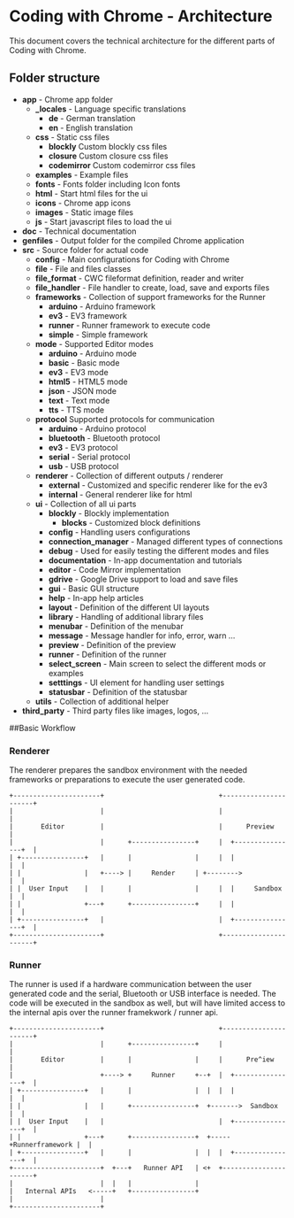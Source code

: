 # Coding with Chrome - Architecture

This document covers the technical architecture for the different parts of
Coding with Chrome.

## Folder structure

* **app** - Chrome app folder
  * **_locales** - Language specific translations
    * **de** - German translation
    * **en** - English translation
  * **css** - Static css files
    * **blockly** Custom blockly css files
    * **closure** Custom closure css files
    * **codemirror** Custom codemirror css files
  * **examples** - Example files
  * **fonts** - Fonts folder including Icon fonts
  * **html** - Start html files for the ui
  * **icons** - Chrome app icons
  * **images** - Static image files
  * **js** - Start javascript files to load the ui
* **doc** - Technical documentation
* **genfiles** - Output folder for the compiled Chrome application
* **src** - Source folder for actual code
  * **config** - Main configurations for Coding with Chrome
  * **file** - File and files classes
  * **file_format** - CWC fileformat definition, reader and writer
  * **file_handler** - File handler to create, load, save and exports files
  * **frameworks** - Collection of support frameworks for the Runner
    * **arduino** - Arduino framework
    * **ev3** - EV3 framework
    * **runner** - Runner framework to execute code
    * **simple** - Simple framework
  * **mode** - Supported Editor modes
    * **arduino** - Arduino mode
    * **basic** - Basic mode
    * **ev3** - EV3 mode
    * **html5** - HTML5 mode
    * **json** - JSON mode
    * **text** - Text mode
    * **tts** - TTS mode
  * **protocol** Supported protocols for communication
    * **arduino** - Arduino protocol
    * **bluetooth** - Bluetooth protocol
    * **ev3** - EV3 protocol
    * **serial** - Serial protocol
    * **usb** - USB protocol
  * **renderer** - Collection of different outputs / renderer
    * **external** - Customized and specific renderer like for the ev3
    * **internal** - General renderer like for html
  * **ui** - Collection of all ui parts
    * **blockly** - Blockly implementation
      * **blocks** - Customized block definitions
    * **config** - Handling users configurations
    * **connection_manager** - Managed different types of connections
    * **debug** - Used for easily testing the different modes and files
    * **documentation** - In-app documentation and tutorials
    * **editor** - Code Mirror implementation
    * **gdrive** - Google Drive support to load and save files
    * **gui** - Basic GUI structure
    * **help** - In-app help articles
    * **layout** - Definition of the different UI layouts
    * **library** - Handling of additional library files
    * **menubar** - Definition of the menubar
    * **message** - Message handler for info, error, warn …
    * **preview** - Definition of the preview
    * **runner** - Definition of the runner
    * **select_screen** - Main screen to select the different mods or examples
    * **setttings** - UI element for handling user settings
    * **statusbar** - Definition of the statusbar
  * **utils** - Collection of additional helper
* **third_party** - Third party files like images, logos, …


##Basic Workflow

### Renderer
The renderer prepares the sandbox environment with the needed frameworks or
preparations to execute the user generated code.
```
+----------------------+                             +----------------------+
|                      |                             |                      |
|       Editor         |                             |      Preview         |
|                      |      +----------------+     |  +----------------+  |
| +----------------+   |      |                |     |  |                |  |
| |                |   +----> |     Render     | +-------->              |  |
| |  User Input    |   |      |                |     |  |     Sandbox    |  |
| |                +---+      +----------------+     |  |                |  |
| +----------------+   |                             |  +----------------+  |
+----------------------+                             +----------------------+
```

### Runner
The runner is used if a hardware communication between the user generated code
and the serial, Bluetooth or USB interface is needed.
The code will be executed in the sandbox as well, but will have limited access
to the internal apis over the runner framekwork / runner api.
```
+----------------------+                             +----------------------+
|                      |      +----------------+     |                      |
|       Editor         |      |                |     |      Pre^iew         |
|                      +----> +     Runner     +--+  |  +----------------+  |
| +----------------+   |      |                |  |  |  |                |  |
| |                |   |      +----------------+  +------->  Sandbox     |  |
| |  User Input    |   |                             |  +----------------+  |
| |                +---+      +----------------+  +-----+Runnerframework |  |
| +----------------+   |      |                |  |  |  +----------------+  |
+----------------------+  +---+   Runner API   | <+  +----------------------+
|                      |  |   |                |
|   Internal APIs   <-----+   +----------------+
|                      |
+----------------------+
```
